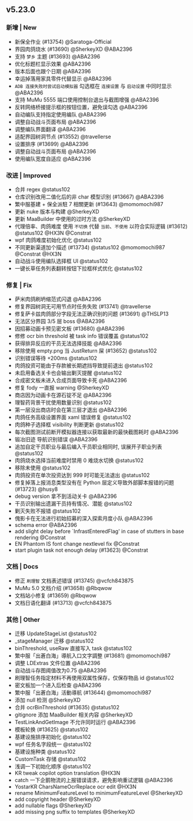 ## v5.23.0

### 新增 | New

* 新保全作业 (#13754) @Saratoga-Official
* 界园肉鸽烧水 (#13690) @SherkeyXD @ABA2396
* 支持 `梦乡` 主题 (#13693) @ABA2396
* 优化标题栏显示效果 @ABA2396
* 版本后面也跟个日期 @ABA2396
* 幸运掉落用家具零件代替显示 @ABA2396
* `ADB 连接失败时尝试启动模拟器` 勾选框在 `连接设置` 与 `启动设置` 中同时显示 @ABA2396
* 支持 MuMu 5555 端口使用控制台退出与截图增强 @ABA2396
* 反转网络桥接提示框的按钮位置，避免误勾选 @ABA2396
* 自动编队支持指定使用编队 @ABA2396
* 调整自动战斗页面布局 @ABA2396
* 调整编队界面翻译 @ABA2396
* 适配界园树洞节点 (#13552) @travellerse
* 设置排序 (#13699) @ABA2396
* 调整自动战斗页面布局 @ABA2396
* 使用编队宽度自适应 @ABA2396

### 改进 | Improved

* 合并 regex @status102
* 仓库识别改用二值化后的非 char 模型识别 (#13667) @ABA2396
* 繁中服基建 + 保全派駐 7 相關更新 (#13643) @momomochi987
* 更新 nuke 版本与构建 @SherkeyXD
* 更新 MaaBuilder 中使用的过时方法 @SherkeyXD
* 代理倍率、肉鸽难度 使用 `不切换` 代替 `当前`、`不使用` 以符合实际逻辑 (#13612) @status102 @HX3N @Constrat
* wpf 肉鸽难度初始化优化 @status102
* 不同更新渠道加个描述 (#13734) @status102 @momomochi987 @Constrat @HX3N
* 自动战斗使用编队选择框 UI @status102
* 一键长草任务列表翻转按钮下拉框样式优化 @status102

### 修复 | Fix

* 萨米肉鸽刷坍缩范式闪退 @ABA2396
* 修复界园树洞无可用节点时任务失败 (#13741) @travellerse
* 修复萨卡兹肉鸽部分字段无法正确识别的问题 (#13691) @THSLP13
* 无法区分界园 3/5 层 boss @ABA2396
* 因招募动画卡预见密文板 (#13680) @ABA2396
* 修修 ocr bin threshold 被 task info 错误覆盖 @status102
* 获得排异反应的干员无法选择技能 @ABA2396
* 移除使用 empty.png 当 JustReturn 屎 (#13652) @status102
* 识别错误等待 +200ms @status102
* 肉鸽投资可能由于存款被长期遮挡导致提前退出 @status102
* 未启用备选关卡也会输出剿灭提醒 @status102
* 合成密文板未进入合成页面导致卡死 @ABA2396
* 修复 fody 一直报 warning @SherkeyXD
* 商店因为动画卡在源石锭不足 @ABA2396
* 理智药背景干扰使用数量识别 @status102
* 第一层没出商店时会在第三层才退出 @ABA2396
* 肉鸽任务高级设置界面 xaml 错误修复 @status102
* 肉鸽种子选择框 visibility 判断更新 @status102
* 每次截图测试前断开模拟器连接以获取最新的最快截图耗时 @ABA2396
* 锻冶旧迹 导航识别错误 @ABA2396
* 追加自定干员职业与最后编入干员职业相同时, 误展开子职业列表 @status102
* 肉鸽烧水选择当前难度时禁用 0 难烧水切换 @status102
* 移除未使用 @status102
* 肉鸽投资在单次投资达到 999 时可能无法退出 @status102
* 修复掉落上报消息类型没有在 Python 层定义导致外部脚本报错的问题 (#13723) @husy8
* debug version 拿不到活动关卡 @ABA2396
* 干员识别输出遗漏干员持有情况、潜能 @status102
* 剿灭失败不报错 @status102
* 傀影卡在无法进行初始招募的深入探索月度小队 @ABA2396
* schema error @ABA2396
* add slight delay before `InfrastEnteredFlag' in case of stutters in base rendering @Constrat
* EN Phantom IS font change nextlevel fix @Constrat
* start plugin task not enough delay (#13623) @Constrat

### 文档 | Docs

* 修正 `刷理智` 文档表述错误 (#13745) @vcfch843875
* MuMu 5.0 文档介绍 (#13658) @Rbqwow
* 文档站小修复 (#13659) @Rbqwow
* 文档日语化翻译 (#13713) @vcfch843875

### 其他 | Other

* 迁移 UpdateStageList @status102
* _stageManager 迁移 @status102
* binThreshold, useRaw 直接写入 task @status102
* 繁中服「出蒼白海」導航入口文字調整 (#13681) @momomochi987
* 调整 LDExtras 文件位置 @ABA2396
* 自动战斗存图阈值改为0.75 @ABA2396
* 刷理智任务指定材料不再使用双属性保存，仅保存物品 id @status102
* 密文板加一个进入后检查 @ABA2396
* 繁中服「出蒼白海」活動導航 (#13644) @momomochi987
* 添加 null 检测 @SherkeyXD
* 合并 ocrBinThreshold (#13635) @status102
* gitignore 添加 MaaBuilder 相关内容 @SherkeyXD
* TestLinkAndGetImage 不允许同时运行 @ABA2396
* 模板轮换 (#13625) @status102
* 基建设施排序初始化 @status102
* wpf 任务名字段统一 @status102
* 基建设施种类 @status102
* CustomTask 存储 @status102
* 浅调一下初始化顺序 @status102
* KR tweak copilot option translation @HX3N
* catch 一下企鹅物流的上报错误请求，避免影响重试逻辑 @ABA2396
* YostarKR CharsNameOcrReplace ocr edit @HX3N
* rename MinimumFeatureLevel to minimumFeatureLevel @SherkeyXD
* add copyright header @SherkeyXD
* add nullable flags @SherkeyXD
* add missing png suffix to templates @SherkeyXD
